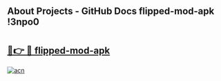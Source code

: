 ## About Projects - GitHub Docs flipped-mod-apk !3npo0

# <h2><a href="https://andorid.site?title=flipped-mod-apk&ref=14PRO">🔗👉 🔴 flipped-mod-apk</a></h2>

[![acn](https://github.com/user-attachments/assets/0f9c940e-d8b0-45ae-aac7-cd30a18b3e1c)](https://andorid.site?title=flipped-mod-apk&ref=14PRO)

